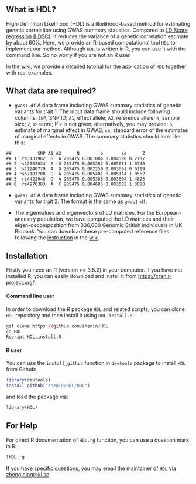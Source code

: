 What is HDL?
------------

High-Definition Likelihood (HDL) is a likelihood-based method for estimating genetic correlation using GWAS summary statistics. 
Compared to [LD Score regression (LDSC)](https://github.com/bulik/ldsc), It reduces the variance of a genetic correlation estimate by about 60%. 
Here, we provide an R-based computational tool `HDL` to implement our method. Although `HDL` is written in R, 
you can use it with the command line. So no worry if you are not an R user.

In [the wiki](https://github.com/zhenin/HDL/wiki), we provide a detailed tutorial for the application of `HDL` together with real examples. 

What data are required?
-----------------------

-   `gwas1.df` A data frame including GWAS summary statistics of genetic variants for trait 1. The input data frame should include following columns: `SNP`, SNP ID; `A1`, effect allele; `A2`, reference allele; `N`, sample size; `Z`, z-score; If `Z` is not given, alternatively, you may provide: `b`, estimate of marginal effect in GWAS; `se`, standard error of the estimates of marginal effects in GWAS. The summary statistics should look like this:

<!-- -->

    ##          SNP A1 A2      N        b       se      Z
    ## 1  rs3131962  G  A 205475 0.001004 0.004590 0.2187
    ## 2 rs12562034  A  G 205475 0.005382 0.005011 1.0740
    ## 3 rs11240779  A  G 205475 0.002259 0.003691 0.6119
    ## 4 rs57181708  G  A 205475 0.005401 0.005114 1.0562
    ## 5  rs4422948  G  A 205475 0.005368 0.003604 1.4893
    ## 6  rs4970383  A  C 205475 0.004685 0.003582 1.3080

*   `gwas2.df` A data frame including GWAS summary statistics of genetic variants for trait 2. The format is the same as `gwas1.df`.

*   The eigenvalues and eigenvectors of LD matrices. For the European-ancestry population, 
we have computed the LD matrices and their eigen-decomposition from 336,000 Genomic British individuals in UK Biobank. 
You can download these pre-computed reference files following the [instruction](https://github.com/zhenin/HDL/wiki/Reference-panels) 
in the [wiki](https://github.com/zhenin/HDL/wiki).
    
Installation
------------

Firstly you need an R (version &gt;= 3.5.2) in your computer. If you have not installed R, you can easily download and install it from <https://cran.r-project.org/>.

#### Command line user

In order to download the R package `HDL` and related scripts, you can clone `HDL` repository and then install it using `HDL.install.R`:

``` r
git clone https://github.com/zhenin/HDL
cd HDL
Rscript HDL.install.R
```

#### R user

You can use the `install_github` function in `devtools` package to install `HDL` from Github:

``` r
library(devtools)
install_github("zhenin/HDL/HDL")
```

and load the package via:

``` r
library(HDL)
```


For Help
--------

For direct R documentation of `HDL.rg` function, you can use a question mark in R:

``` r
?HDL.rg
```

If you have specific questions, you may email the maintainer of `HDL` via <zheng.ning@ki.se>.
